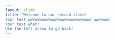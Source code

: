 ```yaml
---
layout: slide
title: "Welcome to our second slide!
Your text wwwwwwwwwwwwwwwwwwwwwwwwwwww wwwwwww
Your text what?
Use the left arrow to go back!
---
```

